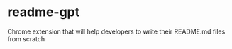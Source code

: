 # readme-gpt
Chrome extension that will help developers to write their README.md files from scratch
